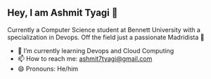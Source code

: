 ## Hey, I am Ashmit Tyagi 👋

Currently a Computer Science student at Bennett University with a specialization in Devops. Off the field just a passionate Madridista 🤍

- 🌱 I’m currently learning Devops and Cloud Computing
- 📫 How to reach me: ashmit7tyagi@gmail.com
- 😄 Pronouns: He/him

